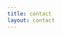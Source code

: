 ```yaml
---
title: contact
layout: contact
---
```


<script type="text/javascript" src="https://form.jotform.ca/jsform/70711613281246"></script>